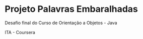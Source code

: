 
<h1>Projeto Palavras Embaralhadas</h1>

<p>Desafio final do Curso de Orientação a Objetos - Java</p>

<p>ITA - Coursera</p>

